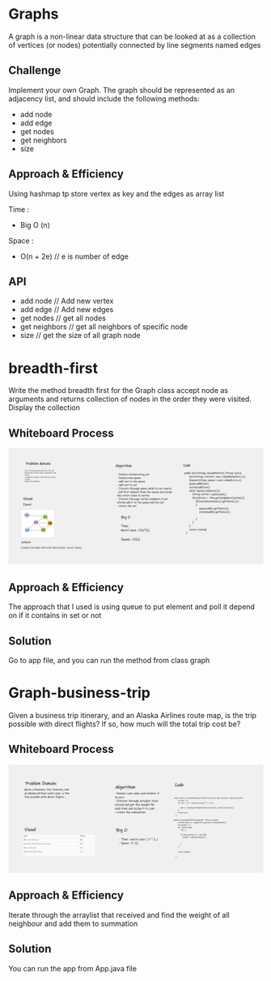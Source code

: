 # Graphs
A graph is a non-linear data structure that can be looked at as a collection of vertices (or nodes) potentially connected by line segments named edges

## Challenge
Implement your own Graph. The graph should be represented as an adjacency list, and should include the following methods:

- add node
- add edge
- get nodes
- get neighbors
- size

## Approach & Efficiency
Using hashmap tp store vertex as key and the edges as array list 

Time : 
- Big O (n)

Space : 
- O(n + 2e) // e is number of edge 


## API

- add node  // Add new vertex 
- add edge // Add new edges 
- get nodes // get all nodes
- get neighbors // get all neighbors of specific node
- size  // get the size of all graph node


# breadth-first
Write the method breadth first for the Graph class accept node as arguments and returns collection of nodes in the order they were visited. Display the collection
## Whiteboard Process
![breadth-first](./bf.png)

## Approach & Efficiency
The approach that I used is using queue to put element and poll it depend on if it contains in set or not

## Solution
Go to app file, and you can run the method from class graph



# Graph-business-trip
Given a business trip itinerary, and an Alaska Airlines route map, is the trip possible with direct flights? If so, how much will the total trip cost be?

## Whiteboard Process
![](./graph-business-trip.png)

## Approach & Efficiency
Iterate through the arraylist that received and find the weight of all neighbour and add them to summation 

## Solution
You can run the app from App.java file 
